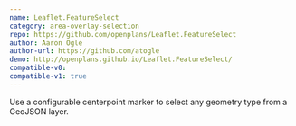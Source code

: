 ```yaml
---
name: Leaflet.FeatureSelect
category: area-overlay-selection
repo: https://github.com/openplans/Leaflet.FeatureSelect
author: Aaron Ogle
author-url: https://github.com/atogle
demo: http://openplans.github.io/Leaflet.FeatureSelect/
compatible-v0:
compatible-v1: true
---
```


Use a configurable centerpoint marker to select any geometry type from a GeoJSON layer.
